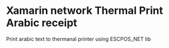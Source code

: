 # Xamarin network Thermal Print Arabic receipt
Print arabic text to thermanal printer  using ESCPOS_NET lib 
